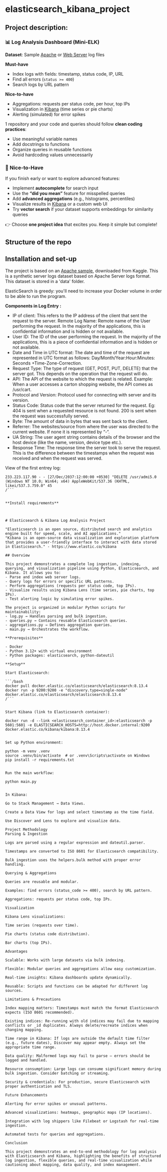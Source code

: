 # elasticsearch_kibana_project


## Project description:

### 📊 Log Analysis Dashboard (Mini-ELK)
**Dataset**: Sample [Apache](https://www.kaggle.com/datasets/vishnu0399/server-logs) or [Web Server](https://www.kaggle.com/datasets/eliasdabbas/web-server-access-logs) log files  

**Must-have**  
- Index logs with fields: timestamp, status code, IP, URL  
- Find all errors (`status >= 400`)  
- Search logs by URL pattern  

**Nice-to-have**  
- Aggregations: requests per status code, per hour, top IPs  
- Visualization in [Kibana](https://www.tutorialspoint.com/kibana/index.htm) (time series or pie charts)  
- Alerting (simulated) for error spikes  


1 repository and your code and queries should follow **clean coding practices**:  
- Use meaningful variable names  
- Add docstrings to functions  
- Organize queries in reusable functions  
- Avoid hardcoding values unnecessarily  

### 🌟 Nice-to-Have
If you finish early or want to explore advanced features:  
- Implement **autocomplete** for search input  
- Use the **“did you mean”** feature for misspelled queries  
- Add **advanced aggregations** (e.g., histograms, percentiles)  
- Visualize results in [Kibana](https://www.tutorialspoint.com/kibana/index.htm) or a custom web UI  
- Try **vector search** if your dataset supports embeddings for similarity queries  



👉 Choose **one project idea** that excites you. Keep it simple but complete!  



## Structure of the repo





## Installation and set-up

The project is based on an [Apache sample](https://www.kaggle.com/datasets/vishnu0399/server-logs), downloaded from Kaggle. This is a synthetic server logs dataset based on Apache Server logs format.  
This dataset is stored in a 'data' folder.

ElasticSearch is greedy: you'll need to increase your Docker volume in order to be able to run the program. 

**Components in Log Entry :**  
- IP of client: This refers to the IP address of the client that sent the request to the server.
Remote Log Name: Remote name of the User performing the request. In the majority of the applications, this is confidential information and is hidden or not available.  
- User ID: The ID of the user performing the request. In the majority of the applications, this is a piece of confidential information and is hidden or not available.  
- Date and Time in UTC format: The date and time of the request are represented in UTC format as follows: Day/Month/Year:Hour:Minutes: Seconds +Time-Zone-Correction. 
- Request Type: The type of request (GET, POST, PUT, DELETE) that the server got. This depends on the operation that the request will do.  
- API: The API of the website to which the request is related. Example: When a user accesses a carton shopping website, the API comes as /usr/cart.  
- Protocol and Version: Protocol used for connecting with server and its version.  
- Status Code: Status code that the server returned for the request. Eg: 404 is sent when a requested resource is not found. 200 is sent when the request was successfully served.  
- Byte: The amount of data in bytes that was sent back to the client.  
- Referrer: The websites/source from where the user was directed to the current website. If none it is represented by “-“.  
- UA String: The user agent string contains details of the browser and the host device (like the name, version, device type etc.).  
- Response Time: The response time the server took to serve the request. This is the difference between the timestamps when the request was received and when the request was served.

View of the first entrey log:  
```/bash 
233.223.117.90 - - [27/Dec/2037:12:00:00 +0530] "DELETE /usr/admi5.0 (Windows NT 10.0; Win64; x64) AppleWebKit/537.36 (KHTML, likei/537.3.759.0" 45
/```


**Install requirements**



# Elasticsearch & Kibana Log Analysis Project

"Elasticsearch is an open source, distributed search and analytics engine built for speed, scale, and AI applications."
"Kibana is an open-source data visualization and exploration platform that provides a user-friendly interface to interact with data stored in Elasticsearch." - https://www.elastic.co/kibana 

## Overview

This project demonstrates a complete log ingestion, indexing, querying, and visualization pipeline using Python, Elasticsearch, and Kibana. It allows you to:  
- Parse and index web server logs.  
- Query logs for errors or specific URL patterns.  
- Perform aggregations (requests per status code, top IPs).  
- Visualize results using Kibana Lens (time series, pie charts, top IPs).  
- Test alerting logic by simulating error spikes.  

The project is organized in modular Python scripts for maintainability:  
- log.py → Handles parsing and bulk ingestion.  
- queries.py → Contains reusable Elasticsearch queries.  
- aggregations.py → Defines aggregation queries.  
- main.py → Orchestrates the workflow.

**Prerequisites**

- Docker  
- Python 3.12+ with virtual environment  
- Python packages: elasticsearch, python-dateutil  

**Setup**  

Start Elasticsearch:  

```/bash
docker pull docker.elastic.co/elasticsearch/elasticsearch:8.13.4
docker run -p 9200:9200 -e "discovery.type=single-node" docker.elastic.co/elasticsearch/elasticsearch:8.13.4
/```


Start Kibana (link to Elasticsearch container):

docker run -d --link <elasticsearch_container_id>:elasticsearch -p 5601:5601 -e ELASTICSEARCH_HOSTS=http://host.docker.internal:9200 docker.elastic.co/kibana/kibana:8.13.4


Set up Python environment:

python -m venv .venv
source .venv/bin/activate  # or .venv\Scripts\activate on Windows
pip install -r requirements.txt


Run the main workflow:

python main.py


In Kibana:

Go to Stack Management → Data Views.

Create a Data View for logs and select timestamp as the time field.

Use Discover and Lens to explore and visualize data.

Project Methodology
Parsing & Ingestion

Logs are parsed using a regular expression and dateutil.parser.

Timestamps are converted to ISO 8601 for Elasticsearch compatibility.

Bulk ingestion uses the helpers.bulk method with proper error handling.

Querying & Aggregations

Queries are reusable and modular.

Examples: find errors (status_code >= 400), search by URL pattern.

Aggregations: requests per status code, top IPs.

Visualization

Kibana Lens visualizations:

Time series (requests over time).

Pie charts (status code distribution).

Bar charts (top IPs).

Advantages

Scalable: Works with large datasets via bulk indexing.

Flexible: Modular queries and aggregations allow easy customization.

Real-time insights: Kibana dashboards update dynamically.

Reusable: Scripts and functions can be adapted for different log sources.

Limitations & Precautions

Index mapping matters: Timestamps must match the format Elasticsearch expects (ISO 8601 recommended).

Existing indices: Re-running with old indices may fail due to mapping conflicts or _id duplicates. Always delete/recreate indices when changing mapping.

Time range in Kibana: If logs are outside the default time filter (e.g., future dates), Discover may appear empty. Always set the appropriate time range.

Data quality: Malformed logs may fail to parse — errors should be logged and handled.

Resource consumption: Large logs can consume significant memory during bulk ingestion. Consider batching or streaming.

Security & credentials: For production, secure Elasticsearch with proper authentication and TLS.

Future Enhancements

Alerting for error spikes or unusual patterns.

Advanced visualizations: heatmaps, geographic maps (IP locations).

Integration with log shippers like Filebeat or Logstash for real-time ingestion.

Automated tests for queries and aggregations.

Conclusion

This project demonstrates an end-to-end methodology for log analysis with Elasticsearch and Kibana, highlighting the benefits of structured log ingestion, flexible queries, and real-time visualization while cautioning about mapping, data quality, and index management.
